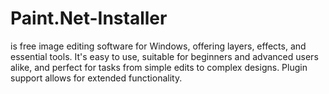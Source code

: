 # Paint.Net-Installer
is free image editing software for Windows, offering layers, effects, and essential tools. It's easy to use, suitable for beginners and advanced users alike, and perfect for tasks from simple edits to complex designs. Plugin support allows for extended functionality.
